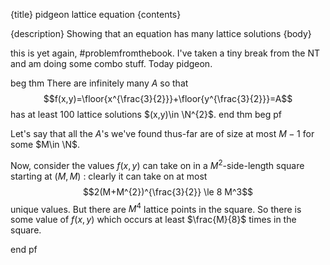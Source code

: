 {title}
pidgeon lattice equation
{contents}

{description}
Showing that an equation has many lattice solutions
{body}

this is yet again, #problemfromthebook.
I've taken a tiny break from the NT and am doing some combo
stuff. Today pidgeon.

beg thm
There are infinitely many $A$ so that
$$f(x,y)=\floor{x^{\frac{3}{2}}}+\floor{y^{\frac{3}{2}}}=A$$ 
has at least
$100$ lattice solutions $(x,y)\in \N^{2}$.
end thm
beg pf

Let's say that all the $A$'s we've found thus-far are of size at
most $M-1$ for some $M\in \N$.

Now, consider the values $f(x,y)$ can take on in a
$M^2$-side-length square starting at  $(M,M)$ :
clearly it can take on at most 
$$2(M+M^{2})^{\frac{3}{2}} \le 8 M^3$$
unique values.
But there are $M^4$ lattice points in the square. 
So there is some value of $f(x,y)$ which occurs at least  $\frac{M}{8}$ times in the square. 


end pf

